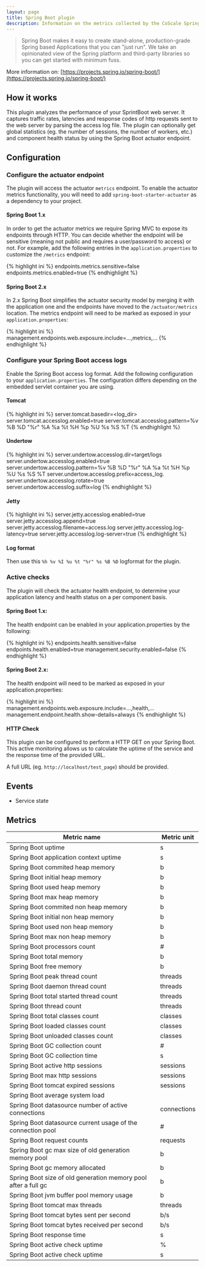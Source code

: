```yaml
---
layout: page
title: Spring Boot plugin
description: Information on the metrics collected by the CoScale Spring Boot plugin.
---
```


> Spring Boot makes it easy to create stand-alone, production-grade Spring based Applications that you can "just run". We take an opinionated view of the Spring platform and third-party libraries so you can get started with minimum fuss.

More information on: [https://projects.spring.io/spring-boot/](https://projects.spring.io/spring-boot/)

## How it works

This plugin analyzes the performance of your SprintBoot web server. It captures traffic rates, latencies and response codes of http requests sent to the web server by parsing the access log file. The plugin can optionally get global statistics (eg. the number of sessions, the number of workers, etc.) and component health status by using the Spring Boot actuator endpoint.

## Configuration

### Configure the actuator endpoint

The plugin will access the actuator `metrics` endpoint. To enable the actuator metrics functionality, you will need to add `spring-boot-starter-actuator` as a dependency to your project.

#### Spring Boot 1.x
In order to get the actuator metrics we require Spring MVC to expose its endpoints through HTTP. You can decide whether the endpoint will be sensitive (meaning not public and requires a user/password to access) or not. For example, add the following entries in the `application.properties` to customize the `/metrics` endpoint:

{% highlight ini %}
endpoints.metrics.sensitive=false
endpoints.metrics.enabled=true
{% endhighlight %}

#### Spring Boot 2.x

In 2.x Spring Boot simplifies the actuator security model by merging it with the application one and the endpoints have moved to the `/actuator/metrics` location. The metrics endpoint will need to be marked as exposed in your `application.properties`:

{% highlight ini %}
management.endpoints.web.exposure.include=...,metrics,...
{% endhighlight %}

### Configure your Spring Boot access logs

Enable the Spring Boot access log format. Add the following configuration to your `application.properties`. The configuration differs depending on the embedded servlet container you are using.

#### Tomcat

{% highlight ini %}
server.tomcat.basedir=<log_dir>
server.tomcat.accesslog.enabled=true
server.tomcat.accesslog.pattern=%v %B %D "%r" %A %a %t %H %p %U %s %S %T
{% endhighlight %}

#### Undertow

{% highlight ini %}
server.undertow.accesslog.dir=target/logs
server.undertow.accesslog.enabled=true
server.undertow.accesslog.pattern=%v %B %D "%r" %A %a %t %H %p %U %s %S %T
server.undertow.accesslog.prefix=access_log.
server.undertow.accesslog.rotate=true
server.undertow.accesslog.suffix=log
{% endhighlight %}

#### Jetty

{% highlight ini %}
server.jetty.accesslog.enabled=true
server.jetty.accesslog.append=true
server.jetty.accesslog.filename=access.log
server.jetty.accesslog.log-latency=true
server.jetty.accesslog.log-server=true
{% endhighlight %}

#### Log format

Then use this `%h %v %I %u %t "%r" %s %B %D` logformat for the plugin.

### Active checks

The plugin will check the actuator health endpoint, to determine your application latency and health status on a per component basis.

#### Spring Boot 1.x:
The health endpoint can be enabled in your application.properties by the following:

{% highlight ini %}
endpoints.health.sensitive=false
endpoints.health.enabled=true
management.security.enabled=false
{% endhighlight %}

#### Spring Boot 2.x:
The health endpoint will need to be marked as exposed in your application.properties:

{% highlight ini %}
management.endpoints.web.exposure.include=...,health,...
management.endpoint.health.show-details=always
{% endhighlight %}

#### HTTP Check

This plugin can be configured to perform a HTTP GET on your Spring Boot. This active monitoring allows us to calculate the uptime of the service and the response time of the provided URL.

A full URL (eg. `http://localhost/test_page`) should be provided.

## Events

* Service state

## Metrics

| Metric name                                           | Metric unit |
|-------------------------------------------------------|-------------|
| Spring Boot uptime | s
| Spring Boot application context uptime | s
| Spring Boot commited heap memory | b
| Spring Boot initial heap memory | b
| Spring Boot used heap memory | b
| Spring Boot max heap memory | b
| Spring Boot commited non heap memory | b
| Spring Boot initial non heap memory | b
| Spring Boot used non heap memory | b
| Spring Boot max non heap memory | b
| Spring Boot processors count | #
| Spring Boot total memory | b
| Spring Boot free memory | b
| Spring Boot peak thread count | threads
| Spring Boot daemon thread count | threads
| Spring Boot total started thread count | threads
| Spring Boot thread count | threads
| Spring Boot total classes count | classes
| Spring Boot loaded classes count | classes
| Spring Boot unloaded classes count | classes
| Spring Boot GC collection count | #
| Spring Boot GC collection time | s
| Spring Boot active http sessions | sessions
| Spring Boot max http sessions | sessions
| Spring Boot tomcat expired sessions | sessions
| Spring Boot average system load |
| Spring Boot datasource number of active connections | connections
| Spring Boot datasource current usage of the connection pool | #
| Spring Boot request counts | requests
| Spring Boot gc max size of old generation memory pool | b
| Spring Boot gc memory allocated | b
| Spring Boot size of old generation memory pool after a full gc | b
| Spring Boot jvm buffer pool memory usage | b
| Spring Boot tomcat max threads | threads
| Spring Boot tomcat bytes sent per second | b/s
| Spring Boot tomcat bytes received per second | b/s
| Spring Boot response time | s
| Spring Boot active check uptime | %
| Spring Boot active check uptime | s
